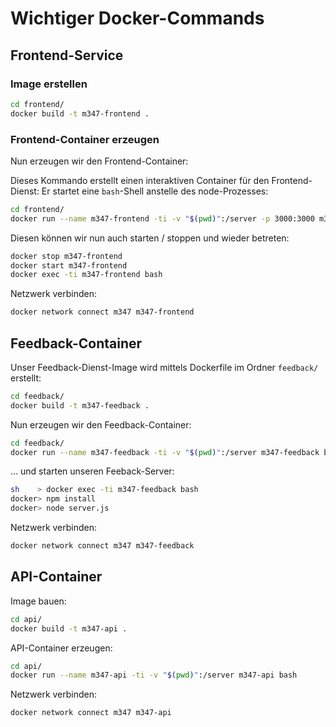 # Wichtiger Docker-Commands


## Frontend-Service

### Image erstellen

```sh
cd frontend/
docker build -t m347-frontend .
```

### Frontend-Container erzeugen

Nun erzeugen wir den Frontend-Container:

Dieses Kommando erstellt einen interaktiven Container für den
Frontend-Dienst: Er startet eine `bash`-Shell anstelle des node-Prozesses:

```sh
cd frontend/
docker run --name m347-frontend -ti -v "$(pwd)":/server -p 3000:3000 m347-frontend bash
```

Diesen können wir nun auch starten / stoppen und wieder betreten:

```sh
docker stop m347-frontend
docker start m347-frontend
docker exec -ti m347-frontend bash
```

Netzwerk verbinden:

```sh
docker network connect m347 m347-frontend
```


## Feedback-Container

Unser Feedback-Dienst-Image wird mittels Dockerfile im Ordner `feedback/` erstellt:

```sh
cd feedback/
docker build -t m347-feedback .
```

Nun erzeugen wir den Feedback-Container:

```sh
cd feedback/
docker run --name m347-feedback -ti -v "$(pwd)":/server m347-feedback bash
```

... und starten unseren Feeback-Server:

```sh
sh    > docker exec -ti m347-feedback bash
docker> npm install
docker> node server.js
```

Netzwerk verbinden:

```sh
docker network connect m347 m347-feedback
```

## API-Container

Image bauen:

```sh
cd api/
docker build -t m347-api .
```

API-Container erzeugen:

```sh
cd api/
docker run --name m347-api -ti -v "$(pwd)":/server m347-api bash
```

Netzwerk verbinden:

```sh
docker network connect m347 m347-api
```